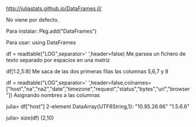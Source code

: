 http://juliastats.github.io/DataFrames.jl/

No viene por defecto.

Para instalar: 
Pkg.add("DataFrames")

Para usar: 
using DataFrames


df = readtable("LOG",separator=' ',header=false)
Me parsea un fichero de texto separado por espacios en una matriz

df[1:2,5:8]
Me saca de las dos primeras filas las columnas 5,6,7 y 8

df = readtable("LOG",separator=' ',header=false,colnames=["host","na","na2","date","timezone","request","status","bytes","url","browser"])
Asignando nombres a las columnas

julia> df["host"]
2-element DataArray{UTF8String,1}:
 "10.95.26.66"
  "1.5.6.6"  


julia> size(df)
(2,10)


